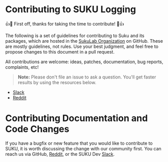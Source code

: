 # Contributing to SUKU Logging

:+1::tada: First off, thanks for taking the time to contribute! :tada::+1:

The following is a set of guidelines for contributing to Suku and its packages, which are hosted in the [SukuLab Organization](https://github.com/SukuLab) on GitHub. These are mostly guidelines, not rules. Use your best judgment, and feel free to propose changes to this document in a pull request.

All contributions are welcome: ideas, patches, documentation, bug reports, complaints, etc!

> **Note:** Please don't file an issue to ask a question. You'll get faster results by using the resources below.
- [Slack](https://sukudevs.slack.com)
- [Reddit](https://www.reddit.com/r/SUKUecosystem/)

# Contributing Documentation and Code Changes
If you have a bugfix or new feature that you would like to contribute to SUKU, it is worth discussing the change with our community first. You can reach us via GitHub, [Reddit](https://www.reddit.com/r/SUKUecosystem/), or the SUKU Dev [Slack](https://sukudevs.slack.com).

